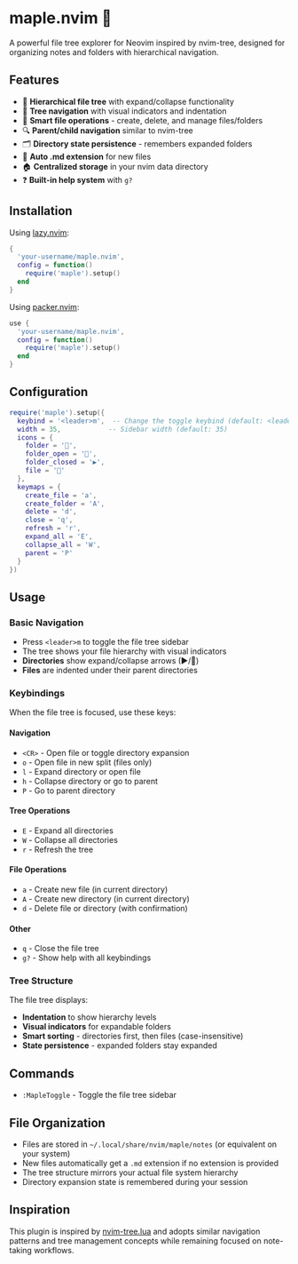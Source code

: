 # maple.nvim 🌴

A powerful file tree explorer for Neovim inspired by nvim-tree, designed for organizing notes and folders with hierarchical navigation.

## Features

- 🌳 **Hierarchical file tree** with expand/collapse functionality
- 📂 **Tree navigation** with visual indicators and indentation
- 📝 **Smart file operations** - create, delete, and manage files/folders
- 🔍 **Parent/child navigation** similar to nvim-tree
- 🗂️ **Directory state persistence** - remembers expanded folders
- 📄 **Auto .md extension** for new files
- 🏠 **Centralized storage** in your nvim data directory
- ❓ **Built-in help system** with `g?`

## Installation

Using [lazy.nvim](https://github.com/folke/lazy.nvim):

```lua
{
  'your-username/maple.nvim',
  config = function()
    require('maple').setup()
  end
}
```

Using [packer.nvim](https://github.com/wbthomason/packer.nvim):

```lua
use {
  'your-username/maple.nvim',
  config = function()
    require('maple').setup()
  end
}
```

## Configuration

```lua
require('maple').setup({
  keybind = '<leader>m',  -- Change the toggle keybind (default: <leader>m)
  width = 35,            -- Sidebar width (default: 35)
  icons = {
    folder = '📁',
    folder_open = '📂',
    folder_closed = '▶',
    file = '📄'
  },
  keymaps = {
    create_file = 'a',
    create_folder = 'A',
    delete = 'd',
    close = 'q',
    refresh = 'r',
    expand_all = 'E',
    collapse_all = 'W',
    parent = 'P'
  }
})
```

## Usage

### Basic Navigation

- Press `<leader>m` to toggle the file tree sidebar
- The tree shows your file hierarchy with visual indicators
- **Directories** show expand/collapse arrows (▶/📂)
- **Files** are indented under their parent directories

### Keybindings

When the file tree is focused, use these keys:

#### Navigation

- `<CR>` - Open file or toggle directory expansion
- `o` - Open file in new split (files only)
- `l` - Expand directory or open file
- `h` - Collapse directory or go to parent
- `P` - Go to parent directory

#### Tree Operations

- `E` - Expand all directories
- `W` - Collapse all directories
- `r` - Refresh the tree

#### File Operations

- `a` - Create new file (in current directory)
- `A` - Create new directory (in current directory)
- `d` - Delete file or directory (with confirmation)

#### Other

- `q` - Close the file tree
- `g?` - Show help with all keybindings

### Tree Structure

The file tree displays:

- **Indentation** to show hierarchy levels
- **Visual indicators** for expandable folders
- **Smart sorting** - directories first, then files (case-insensitive)
- **State persistence** - expanded folders stay expanded

## Commands

- `:MapleToggle` - Toggle the file tree sidebar

## File Organization

- Files are stored in `~/.local/share/nvim/maple/notes` (or equivalent on your system)
- New files automatically get a `.md` extension if no extension is provided
- The tree structure mirrors your actual file system hierarchy
- Directory expansion state is remembered during your session

## Inspiration

This plugin is inspired by [nvim-tree.lua](https://github.com/nvim-tree/nvim-tree.lua) and adopts similar navigation patterns and tree management concepts while remaining focused on note-taking workflows.
